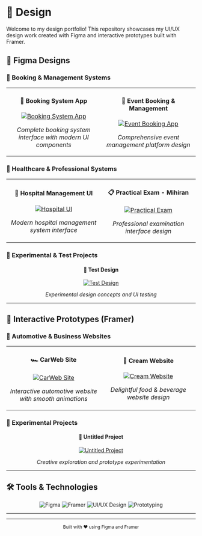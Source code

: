 # 🎨 Design

Welcome to my design portfolio! This repository showcases my UI/UX design work created with Figma and interactive prototypes built with Framer.

## 📱 Figma Designs

### 🏨 Booking & Management Systems

<table>
  <tr>
    <td align="center" width="50%">
      <h4>🎫 Booking System App</h4>
      <a href="https://www.figma.com/design/jlM0o1AT7cwpb39pRjqwPD/Boking-System-App?node-id=0-1&t=w0ALWBOpEVG37xd9-1">
        <img src="https://img.shields.io/badge/View%20Design-Figma-F24E1E?style=for-the-badge&logo=figma&logoColor=white" alt="Booking System App">
      </a>
      <p><em>Complete booking system interface with modern UI components</em></p>
    </td>
    <td align="center" width="50%">
      <h4>🎉 Event Booking & Management</h4>
      <a href="https://www.figma.com/design/nkZRXtIpRFJ2EmAOs0AMxm/event-booking-and-management-app?node-id=0-1&t=1iwARnr51bA2y5b5-1">
        <img src="https://img.shields.io/badge/View%20Design-Figma-F24E1E?style=for-the-badge&logo=figma&logoColor=white" alt="Event Booking App">
      </a>
      <p><em>Comprehensive event management platform design</em></p>
    </td>
  </tr>
</table>

### 🏥 Healthcare & Professional Systems

<table>
  <tr>
    <td align="center" width="50%">
      <h4>🏥 Hospital Management UI</h4>
      <a href="https://www.figma.com/design/EIYNhIf0SpE0iGlPVAcN06/Hospital-UI?node-id=0-1&t=gpTHe8rF5UYQtJPh-1">
        <img src="https://img.shields.io/badge/View%20Design-Figma-F24E1E?style=for-the-badge&logo=figma&logoColor=white" alt="Hospital UI">
      </a>
      <p><em>Modern hospital management system interface</em></p>
    </td>
    <td align="center" width="50%">
      <h4>📋 Practical Exam - Mihiran</h4>
      <a href="https://www.figma.com/design/5oCPRzeTIxQiwHhcmytPNV/Practical-Exam--Mihiran?node-id=0-1&t=VHTCoYDRiI3ymAOE-1">
        <img src="https://img.shields.io/badge/View%20Design-Figma-F24E1E?style=for-the-badge&logo=figma&logoColor=white" alt="Practical Exam">
      </a>
      <p><em>Professional examination interface design</em></p>
    </td>
  </tr>
</table>

### 🧪 Experimental & Test Projects

<div align="center">
  <h4>🔬 Test Design</h4>
  <a href="https://www.figma.com/design/NM21P4CpQov9TNLGnKsE8R/Test?node-id=0-1&t=braVBRwLit6MqkwY-">
    <img src="https://img.shields.io/badge/View%20Design-Figma-F24E1E?style=for-the-badge&logo=figma&logoColor=white" alt="Test Design">
  </a>
  <p><em>Experimental design concepts and UI testing</em></p>
</div>

---

## 🚀 Interactive Prototypes (Framer)

### 🚗 Automotive & Business Websites

<table>
  <tr>
    <td align="center" width="50%">
      <h4>🏎️ CarWeb Site</h4>
      <a href="https://framer.com/projects/CarWeb-site--SildWWyOWzF1zWz5Q6XU-ahy1K">
        <img src="https://img.shields.io/badge/View%20Prototype-Framer-0055FF?style=for-the-badge&logo=framer&logoColor=white" alt="CarWeb Site">
      </a>
      <p><em>Interactive automotive website with smooth animations</em></p>
    </td>
    <td align="center" width="50%">
      <h4>🍦 Cream Website</h4>
      <a href="https://framer.com/projects/CreamWebsite--KuJjNx9YqBnVUDO0Z5ct-4FLrP">
        <img src="https://img.shields.io/badge/View%20Prototype-Framer-0055FF?style=for-the-badge&logo=framer&logoColor=white" alt="Cream Website">
      </a>
      <p><em>Delightful food & beverage website design</em></p>
    </td>
  </tr>
</table>

### 🎯 Experimental Projects

<div align="center">
  <h4>🎨 Untitled Project</h4>
  <a href="https://framer.com/projects/Untitled--yHUYL2PzuXW9k2uYGR8i-9lpK3">
    <img src="https://img.shields.io/badge/View%20Prototype-Framer-0055FF?style=for-the-badge&logo=framer&logoColor=white" alt="Untitled Project">
  </a>
  <p><em>Creative exploration and prototype experimentation</em></p>
</div>

---

## 🛠️ Tools & Technologies

<div align="center">
  <img src="https://img.shields.io/badge/Figma-F24E1E?style=for-the-badge&logo=figma&logoColor=white" alt="Figma">
  <img src="https://img.shields.io/badge/Framer-0055FF?style=for-the-badge&logo=framer&logoColor=white" alt="Framer">
  <img src="https://img.shields.io/badge/UI%2FUX-Design-FF6B6B?style=for-the-badge" alt="UI/UX Design">
  <img src="https://img.shields.io/badge/Prototyping-Interactive-4ECDC4?style=for-the-badge" alt="Prototyping">
</div>

---


---

<div align="center">
  <sub>Built with ❤️ using Figma and Framer</sub>
</div>
